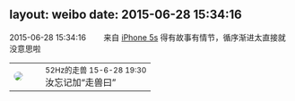 layout: weibo
date: 2015-06-28 15:34:16
---
<meta name="referrer" content="no-referrer" />

2015-06-28 15:34:16  &nbsp;&nbsp;&nbsp;&nbsp;&nbsp;&nbsp; 来自 <a href="sinaweibo://customweibosource" rel="nofollow">iPhone 5s</a>
得有故事有情节，循序渐进太直接就没意思啦 ​​​

<table style="width: 100%;">
  <tr>
    <td style="width: 40px;"><img style="border-radius:50%" src="https://tva4.sinaimg.cn/crop.0.0.180.180.50/8beaf773jw1e8qgp5bmzyj2050050aa8.jpg?KID=imgbed,tva&Expires=1624464466&ssig=jy9DtcDTgI"></td>
    <td colspan="2"><small>52Hz的走兽 15-6-28 19:30</small><br/>汝忘记加“走兽曰”</td>
  </tr>
</table>
